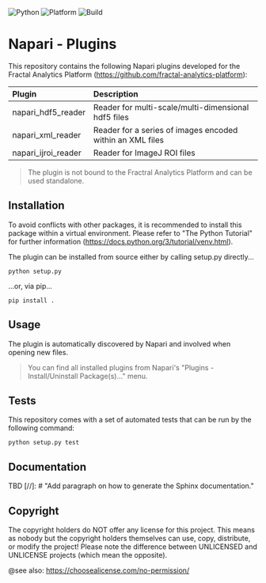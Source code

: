 ![Python](https://img.shields.io/badge/python-3.7%20%7C%203.8-blue)
![Platform](https://img.shields.io/badge/platform-windows%20%7C%20linux%20%7C%20macos-lightgrey)
![Build](https://github.com/fractal-napari-plugins-collection/napari_hdf5_reader/actions/workflows/build.yml/badge.svg?branch=master)

# Napari - Plugins
This repository contains the following Napari plugins developed for the Fractal
Analytics Platform (https://github.com/fractal-analytics-platform):

| Plugin | Description |
| :--- | :--- |
| napari_hdf5_reader | Reader for multi-scale/multi-dimensional hdf5 files |
| napari_xml_reader | Reader for a series of images encoded within an XML files |
| napari_ijroi_reader | Reader for ImageJ ROI files |

> The plugin is not bound to the Fractral Analytics Platform and can be used
> standalone.

## Installation 
To avoid conflicts with other packages, it is recommended to install this
package within a virtual environment. Please refer to "The Python Tutorial"
for further information (https://docs.python.org/3/tutorial/venv.html).

The plugin can be installed from source either by calling setup.py directly...

```
python setup.py
```

...or, via pip...

```
pip install .
```

## Usage
The plugin is automatically discovered by Napari and involved when opening
new files.

> You can find all installed plugins from Napari's
> "Plugins - Install/Uninstall Package(s)..." menu.


## Tests
This repository comes with a set of automated tests that can be run by the
following command:

```
python setup.py test
```

## Documentation

TBD
[//]: # "Add paragraph on how to generate the Sphinx documentation."

## Copyright
The copyright holders do NOT offer any license for this project.
This means as nobody but the copyright holders themselves can use, copy, distribute, or modify the project!
Please note the difference between UNLICENSED and UNLICENSE projects (which mean the opposite).

@see also: https://choosealicense.com/no-permission/
